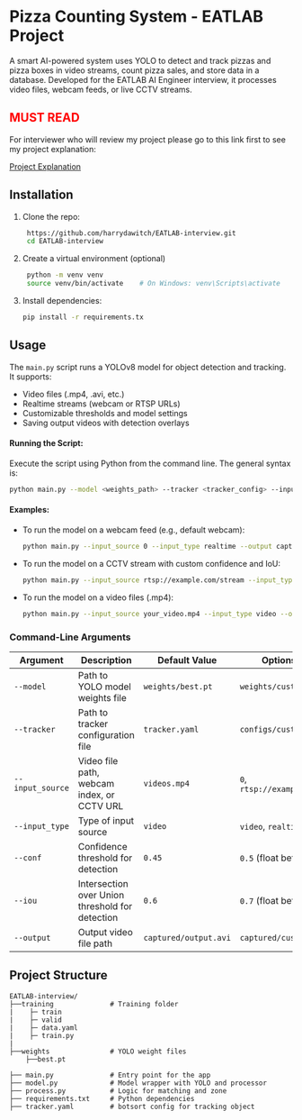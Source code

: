 # Pizza Counting System - EATLAB Project

A smart AI-powered system uses YOLO to detect and track pizzas and pizza boxes in video streams, count pizza sales, and store data in a database. Developed for the EATLAB AI Engineer interview, it processes video files, webcam feeds, or live CCTV streams.

## <span style="color:red">**MUST READ**</span>
For interviewer who will review my project please go to this link first to see my project explanation: 

[Project Explanation](https://img.shields.io/github/license/username/taskmaster)

## Installation

1. Clone the repo:
   ```bash
    https://github.com/harrydawitch/EATLAB-interview.git
    cd EATLAB-interview
   ```

2. Create a virtual environment (optional)
   ```bash
    python -m venv venv
    source venv/bin/activate    # On Windows: venv\Scripts\activate
    ```
3. Install dependencies:
   ```bash 
   pip install -r requirements.tx
   ```
## Usage 

The `main.py` script runs a YOLOv8 model for object detection and tracking. It supports:

* Video files (.mp4, .avi, etc.)
* Realtime streams (webcam or RTSP URLs)
* Customizable thresholds and model settings
* Saving output videos with detection overlays

####  Running the Script:
Execute the script using Python from the command line. The general syntax is:
```bash
python main.py --model <weights_path> --tracker <tracker_config> --input_source <source> --input_type <type> --conf <confidence> --iou <iou> --output <output_video>
```

#### Examples:
* To run the model on a webcam feed (e.g., default webcam):
    ```bash
    python main.py --input_source 0 --input_type realtime --output captured/webcam_output.avi
    ```

* To run the model on a CCTV stream with custom confidence and IoU:
    ```bash
    python main.py --input_source rtsp://example.com/stream --input_type realtime --conf 0.5 --iou 0.7 --output captured/cctv_output.avi
    ```

* To run the model on a video files (.mp4):
    ```bash
    python main.py --input_source your_video.mp4 --input_type video --output output.avi
    ```

### Command-Line Arguments

| Argument       | Description                                                  | Default Value                              | Options/Examples                      |
|----------------|--------------------------------------------------------------|--------------------------------------------|---------------------------------------|
| `--model`      | Path to YOLO model weights file                              | `weights/best.pt`                          | `weights/custom.pt`                   |
| `--tracker`    | Path to tracker configuration file                           | `tracker.yaml`                             | `configs/custom_tracker.yaml`         |
|`--input_source`| Video file path, webcam index, or CCTV URL                 | `videos.mp4` | `0`, `rtsp://example.com/stream`     |
| `--input_type` | Type of input source                                         | `video`                                    | `video`, `realtime`                   |
| `--conf`       | Confidence threshold for detection                           | `0.45`                                     | `0.5` (float between 0 and 1)         |
| `--iou`        | Intersection over Union threshold for detection              | `0.6`                                      | `0.7` (float between 0 and 1)         |
| `--output`     | Output video file path                                       | `captured/output.avi`                      | `captured/custom_output.avi`          |

## Project Structure
```pqsql
EATLAB-interview/
├──training              # Training folder
|    ├─ train
|    ├─ valid
|    ├─ data.yaml
|    ├─ train.py
|
├──weights               # YOLO weight files
    ├──best.pt

├── main.py              # Entry point for the app
├── model.py             # Model wrapper with YOLO and processor
├── process.py           # Logic for matching and zone
├── requirements.txt     # Python dependencies
├── tracker.yaml         # botsort config for tracking object
```



